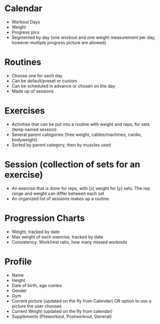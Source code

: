 Calendar
========
- Workout Days
- Weight
- Progress pics
- Segmented by day (one workout and one weight measurement per day, however multiple progress picture are allowed)

Routines
========
- Choose one for each day
- Can be default/preset or custom
- Can be scheduled in advance or chosen on the day
- Made up of sessions

Exercises
========
- Activities that can be put into a routine with weight and reps, for sets (temp named session)
- Several parent categories {free weight, cables/machines, cardio, bodyweight}
- Sorted by parent category, then by muscles used

Session (collection of sets for an exercise)
========
- An exercise that is done for reps, with [x] weight for [y] sets.  The rep range and weight can differ between each set
- An organized list of sessions makes up a routine

Progression Charts
===========
- Weight, tracked by date
- Max weight of each exercise, tracked by date
- Consistency: Work/rest ratio, how many missed workouts

Profile
========
- Name
- Height
- Date of birth, age combo
- Gender
- Gym
- Current picture (updated on the fly from Calendar) OR option to use a picture the user chooses
- Current Weight (updated on the fly from calendar)
- Supplements {Preworkout, Postworkout, General}
